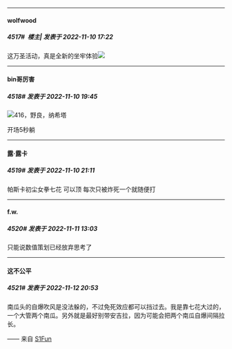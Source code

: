 

*****

####  wolfwood  
##### 4517#         楼主| 发表于 2022-11-10 17:22

这万圣活动，真是全新的坐牢体验<img src="https://static.saraba1st.com/image/smiley/face2017/067.png" referrerpolicy="no-referrer">



*****

####  bin哥厉害  
##### 4518#       发表于 2022-11-10 19:45

<img src="https://static.saraba1st.com/image/smiley/face2017/068.png" referrerpolicy="no-referrer">416，野良，纳希塔

开场5秒躺



*****

####  露·露卡  
##### 4519#       发表于 2022-11-10 21:11

帕斯卡初尘女拳七花 可以顶 每次只被炸死一个就随便打



*****

####  f.w.  
##### 4520#       发表于 2022-11-11 13:03

只能说数值策划已经放弃思考了



*****

####  这不公平  
##### 4521#       发表于 2022-11-12 20:53

南瓜头的自爆吹风是没法躲的，不过免死效应都可以挡过去。我是靠七花大过的，一个大管两个南瓜。另外就是最好别带安吉拉，因为可能会把两个南瓜自爆间隔拉长。

—— 来自 [S1Fun](https://s1fun.koalcat.com)

